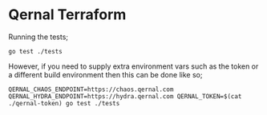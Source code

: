 # Qernal Terraform

Running the tests;

```
go test ./tests
```

However, if you need to supply extra environment vars such as the token or a different
build environment then this can be done like so;

```
QERNAL_CHAOS_ENDPOINT=https://chaos.qernal.com QERNAL_HYDRA_ENDPOINT=https://hydra.qernal.com QERNAL_TOKEN=$(cat ./qernal-token) go test ./tests
```